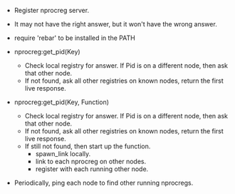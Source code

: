 
- Register nprocreg server.
- It may not have the right answer, but it won't have the wrong answer.

- require 'rebar' to be installed in the PATH

- nprocreg:get_pid(Key)
  - Check local registry for answer. If Pid is on a different node, then ask that other node.
  - If not found, ask all other registries on known nodes, return the first live response.

- nprocreg:get_pid(Key, Function)
  - Check local registry for answer. If Pid is on a different node, then ask that other node.
  - If not found, ask all other registries on known nodes, return the first live response.
  - If still not found, then start up the function.
    - spawn_link locally.
    - link to each nprocreg on other nodes.
    - register with each running other node.

- Periodically, ping each node to find other running nprocregs.
